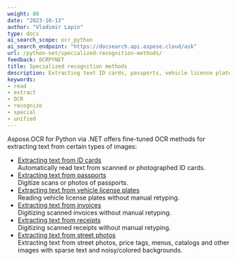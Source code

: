 ```yaml
---
weight: 80
date: "2023-10-13"
author: "Vladimir Lapin"
type: docs
ai_search_scope: ocr_python
ai_search_endpoint: "https://docsearch.api.aspose.cloud/ask"
url: /python-net/specialized-recognition-methods/
feedback: OCRPYNET
title: Specialized recognition methods
description: Extracting text ID cards, passports, vehicle license plates, receipts, and invoices.
keywords:
- read
- extract
- OCR
- recognize
- special
- unified
---
```


Aspose.OCR for Python via .NET offers fine-tuned OCR methods for extracting text from certain types of images:

- [Extracting text from ID cards](/ocr/python-net/recognition/id-card/)  
  Automatically read text from scanned or photographed ID cards.
- [Extracting text from passports](/ocr/python-net/recognition/passport/)  
  Digitize scans or photos of passports.
- [Extracting text from vehicle license plates](/ocr/python-net/recognition/car-plate/)  
  Reading vehicle license plates without manual retyping.
- [Extracting text from invoices](/ocr/python-net/recognition/invoice/)  
  Digitizing scanned invoices without manual retyping.
- [Extracting text from receipts](/ocr/python-net/recognition/receipt/)  
  Digitizing scanned receipts without manual retyping.
- [Extracting text from street photos](/ocr/python-net/recognition/read-text-in-wild/)  
  Extracting text from street photos, price tags, menus, catalogs and other images with sparse text and noisy/colored backgrounds.

